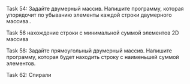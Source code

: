 Task 54: Задайте двумерный массив. Напишите программу, которая упорядочит по убыванию элементы каждой строки двумерного массива..

Task 56 нахождение строки с минимальной суммой элементов 2D массива

Task 58: Задайте прямоугольный двумерный массив. Напишите программу, которая будет находить строку с наименьшей суммой элементов.

Task 62: Спирали
